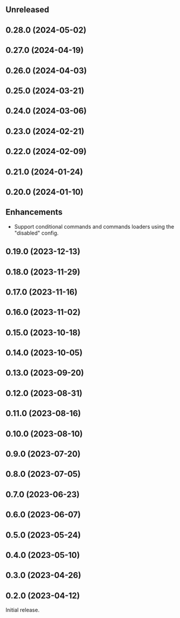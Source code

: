 <!-- Learn how to maintain this file at https://github.com/WordPress/gutenberg/tree/HEAD/packages#maintaining-changelogs. -->

## Unreleased

## 0.28.0 (2024-05-02)

## 0.27.0 (2024-04-19)

## 0.26.0 (2024-04-03)

## 0.25.0 (2024-03-21)

## 0.24.0 (2024-03-06)

## 0.23.0 (2024-02-21)

## 0.22.0 (2024-02-09)

## 0.21.0 (2024-01-24)

## 0.20.0 (2024-01-10)

## Enhancements

-   Support conditional commands and commands loaders using the "disabled" config.

## 0.19.0 (2023-12-13)

## 0.18.0 (2023-11-29)

## 0.17.0 (2023-11-16)

## 0.16.0 (2023-11-02)

## 0.15.0 (2023-10-18)

## 0.14.0 (2023-10-05)

## 0.13.0 (2023-09-20)

## 0.12.0 (2023-08-31)

## 0.11.0 (2023-08-16)

## 0.10.0 (2023-08-10)

## 0.9.0 (2023-07-20)

## 0.8.0 (2023-07-05)

## 0.7.0 (2023-06-23)

## 0.6.0 (2023-06-07)

## 0.5.0 (2023-05-24)

## 0.4.0 (2023-05-10)

## 0.3.0 (2023-04-26)

## 0.2.0 (2023-04-12)

Initial release.
